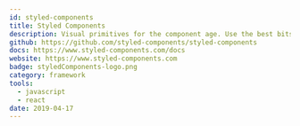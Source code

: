```yaml
---
id: styled-components
title: Styled Components
description: Visual primitives for the component age. Use the best bits of ES6 and CSS to style your apps without stress.
github: https://github.com/styled-components/styled-components
docs: https://www.styled-components.com/docs
website: https://www.styled-components.com
badge: styledComponents-logo.png
category: framework
tools: 
  - javascript
  - react
date: 2019-04-17
---
```

